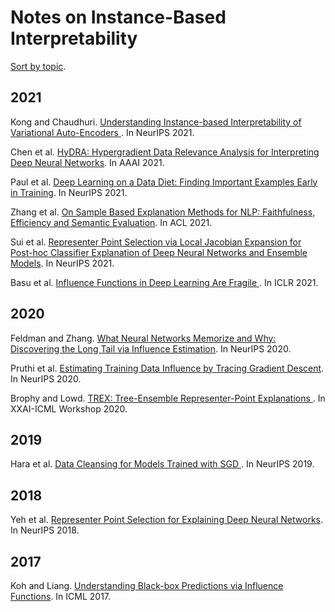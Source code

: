# Notes on Instance-Based Interpretability

[Sort by topic](README_TOPIC.md).

## 2021

Kong and Chaudhuri. [Understanding Instance-based Interpretability of Variational Auto-Encoders
](https://papers.nips.cc/paper/2021/hash/13d7dc096493e1f77fb4ccf3eaf79df1-Abstract.html). In NeurIPS 2021.

Chen et al. [HyDRA: Hypergradient Data Relevance Analysis for Interpreting Deep Neural Networks](https://ojs.aaai.org/index.php/AAAI/article/view/16871). In AAAI 2021.

Paul et al. [Deep Learning on a Data Diet: Finding Important Examples Early in Training](https://proceedings.neurips.cc/paper/2021/hash/ac56f8fe9eea3e4a365f29f0f1957c55-Abstract.html). In NeurIPS 2021.

Zhang et al. [On Sample Based Explanation Methods for NLP: Faithfulness, Efficiency and Semantic Evaluation](https://aclanthology.org/2021.acl-long.419/). In ACL 2021.

Sui et al. [Representer Point Selection via Local Jacobian Expansion for Post-hoc Classifier Explanation of Deep Neural Networks and Ensemble Models](https://proceedings.neurips.cc//paper/2021/hash/c460dc0f18fc309ac07306a4a55d2fd6-Abstract.html). In NeurIPS 2021.

Basu et al. [Influence Functions in Deep Learning Are Fragile 
](https://openreview.net/forum?id=xHKVVHGDOEk). In ICLR 2021.

## 2020

Feldman and Zhang. [What Neural Networks Memorize and Why: Discovering the Long Tail via Influence Estimation](https://openreview.net/forum?id=mfoH69cSCz8). In NeurIPS 2020.

Pruthi et al. [Estimating Training Data Influence by Tracing Gradient Descent](https://proceedings.neurips.cc/paper/2020/hash/e6385d39ec9394f2f3a354d9d2b88eec-Abstract.html). In NeurIPS 2020.

Brophy and Lowd. [TREX: Tree-Ensemble Representer-Point Explanations
](https://arxiv.org/abs/2009.05530). In XXAI-ICML Workshop 2020.

## 2019

Hara et al. [Data Cleansing for Models Trained with SGD
](https://proceedings.neurips.cc/paper/2019/hash/5f14615696649541a025d3d0f8e0447f-Abstract.html). In NeurIPS 2019.

## 2018

Yeh et al. [Representer Point Selection for Explaining Deep Neural Networks](https://proceedings.neurips.cc/paper/2018/hash/8a7129b8f3edd95b7d969dfc2c8e9d9d-Abstract.html). In NeurIPS 2018.

## 2017

Koh and Liang. [Understanding Black-box Predictions via Influence Functions](http://proceedings.mlr.press/v70/koh17a). In ICML 2017.
